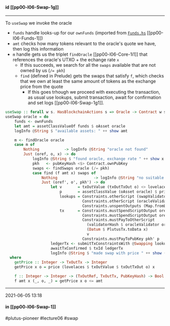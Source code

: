 #### id [[pp00-l06-Swap-1g]]
---

To `useSwap` we invoke the oracle
- `funds` handle looks-up for our `ownFunds` (imported from [`Funds.hs`](https://github.com/input-output-hk/plutus-pioneer-program/blob/main/code/week06/src/Week06/Oracle/Funds.hs)  [[pp00-l06-Funds-1]])
- `amt` checks how many tokens relevant to the oracle's quote we have, then log this information
- `m` handle gets us the triplet `findOracle` [[pp00-l06-Core-1i1]] that references the oracle's UTXO + the echange rate `x`
    - If this succeeds, we search for all the `swaps` available that are not owned by us (`/= pkh`)
    - `find` (defined in Prelude) gets the swaps that satisfy `f`, which checks that we own at least the same amount of tokens as the exchange price from the quote
        - If this goes trhough we proceed with executing the transaction, as usual use lookups, submit transaction, await for confirmation and set logs [[pp00-l06-Swap-1g1]].

```haskell
useSwap :: forall w s. HasBlockchainActions s => Oracle -> Contract w s Text ()
useSwap oracle = do
    funds <- ownFunds
    let amt = assetClassValueOf funds $ oAsset oracle
    logInfo @String $ "available assets: " ++ show amt

    m <- findOracle oracle
    case m of
        Nothing           -> logInfo @String "oracle not found"
        Just (oref, o, x) -> do
            logInfo @String $ "found oracle, exchange rate " ++ show x
            pkh   <- pubKeyHash <$> Contract.ownPubKey
            swaps <- findSwaps oracle (/= pkh)
            case find (f amt x) swaps of
                Nothing                -> logInfo @String "no suitable swap found"
                Just (oref', o', pkh') -> do
                    let v       = txOutValue (txOutTxOut o) <> lovelaceValueOf (oFee oracle)
                        p       = assetClassValue (oAsset oracle) $ price (lovelaces $ txOutValue $ txOutTxOut o') x
                        lookups = Constraints.otherScript (swapValidator oracle)                     <>
                                  Constraints.otherScript (oracleValidator oracle)                   <>
                                  Constraints.unspentOutputs (Map.fromList [(oref, o), (oref', o')])
                        tx      = Constraints.mustSpendScriptOutput oref  (Redeemer $ PlutusTx.toData Use) <>
                                  Constraints.mustSpendScriptOutput oref' (Redeemer $ PlutusTx.toData ())  <>
                                  Constraints.mustPayToOtherScript
                                    (validatorHash $ oracleValidator oracle)
                                    (Datum $ PlutusTx.toData x)
                                    v                                                                      <>
                                  Constraints.mustPayToPubKey pkh' p
                    ledgerTx <- submitTxConstraintsWith @Swapping lookups tx
                    awaitTxConfirmed $ txId ledgerTx
                    logInfo @String $ "made swap with price " ++ show (Value.flattenValue p)
  where
    getPrice :: Integer -> TxOutTx -> Integer
    getPrice x o = price (lovelaces $ txOutValue $ txOutTxOut o) x

    f :: Integer -> Integer -> (TxOutRef, TxOutTx, PubKeyHash) -> Bool
    f amt x (_, o, _) = getPrice x o <= amt
```

---
2021-06-05 13:18
#### in [[pp00-l06-Swap-1]]

#plutus-pioneer #lecture06 #swap 